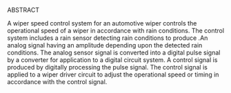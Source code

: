 ABSTRACT

A wiper speed control system for an automotive wiper controls the operational speed of a wiper in accordance with rain conditions. The control system includes a rain sensor detecting rain conditions to produce .An analog signal having an amplitude depending upon the detected rain conditions. The analog sensor signal is converted into a digital pulse signal by a converter for application to a digital circuit system. A control signal is produced by digitally processing the pulse signal. The control signal is applied to a wiper driver circuit to adjust the operational speed or timing in accordance with the control signal.

